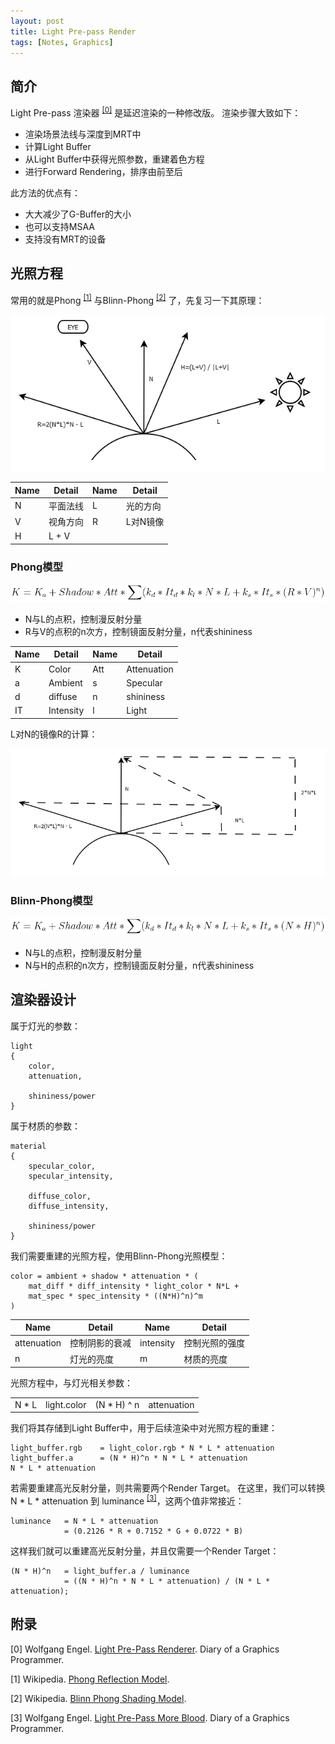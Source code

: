 ```yaml
---
layout: post
title: Light Pre-pass Render
tags: [Notes, Graphics]
---
```


## 简介

Light Pre-pass 渲染器 <sup>[[0]](#ref)</sup> 是延迟渲染的一种修改版。
渲染步骤大致如下：

- 渲染场景法线与深度到MRT中
- 计算Light Buffer
- 从Light Buffer中获得光照参数，重建着色方程
- 进行Forward Rendering，排序由前至后

此方法的优点有：

- 大大减少了G-Buffer的大小
- 也可以支持MSAA
- 支持没有MRT的设备

## 光照方程

常用的就是Phong <sup>[[1]](#ref)</sup> 与Blinn-Phong <sup>[[2]](#ref)</sup> 了，先复习一下其原理：

![phong](/public/content/2015-06-20/phong.png)

<table>
 	<thead>
		<tr>
			<th>Name</th>
			<th>Detail</th>
			<th>Name</th>
			<th>Detail</th>
		</tr>
	</thead>
	<tbody>
		<tr>
			<td>N</td>
			<td>平面法线</td>
			<td>L</td>
			<td>光的方向</td>
		</tr>
		<tr>
			<td>V</td>
			<td>视角方向</td>
			<td>R</td>
			<td>L对N镜像</td>
		</tr>
		<tr>
			<td>H</td>
			<td>L + V</td>
			<td></td>
			<td></td>
		</tr>
	</tbody>
</table>

### Phong模型

![phong model](/public/content/2015-06-20/phong_model.png)

- N与L的点积，控制漫反射分量
- R与V的点积的n次方，控制镜面反射分量，n代表shininess

<table>
 	<thead>
		<tr>
			<th>Name</th>
			<th>Detail</th>
			<th>Name</th>
			<th>Detail</th>
		</tr>
	</thead>
	<tbody>
		<tr>
			<td>K</td>
			<td>Color</td>
			<td>Att</td>
			<td>Attenuation</td>
		</tr>
		<tr>
			<td>a</td>
			<td>Ambient</td>
			<td>s</td>
			<td>Specular</td>
		</tr>
		<tr>
			<td>d</td>
			<td>diffuse</td>
			<td>n</td>
			<td>shininess</td>
		</tr>
		<tr>
			<td>IT</td>
			<td>Intensity</td>
			<td>l</td>
			<td>Light</td>
		</tr>
	</tbody>
</table>

L对N的镜像R的计算：

![reflect](/public/content/2015-06-20/reflect.png)

### Blinn-Phong模型

![blinn phong model](/public/content/2015-06-20/blinn_phong_model.png)

- N与L的点积，控制漫反射分量
- N与H的点积的n次方，控制镜面反射分量，n代表shininess

## 渲染器设计

属于灯光的参数：

```
light
{
	color, 
	attenuation, 

	shininess/power
}
```

属于材质的参数：

```
material 
{
	specular_color, 
	specular_intensity, 

	diffuse_color, 
	diffuse_intensity,

	shininess/power
}
```

我们需要重建的光照方程，使用Blinn-Phong光照模型：

```
color = ambient + shadow * attenuation * (
	mat_diff * diff_intensity * light_color * N*L + 
	mat_spec * spec_intensity * ((N*H)^n)^m
)
```

<table>
 	<thead>
		<tr>
			<th>Name</th>
			<th>Detail</th>
			<th>Name</th>
			<th>Detail</th>
		</tr>
	</thead>
	<tbody>
		<tr>
			<td>attenuation</td>
			<td>控制阴影的衰减</td>
			<td>intensity</td>
			<td>控制光照的强度</td>
		</tr>
		<tr>
			<td>n</td>
			<td>灯光的亮度</td>
			<td>m</td>
			<td>材质的亮度</td>
		</tr>
	</tbody>
</table>

光照方程中，与灯光相关参数：

<table>
	<tbody>
		<tr>
			<td>N * L</td>
			<td>light.color</td>
			<td>(N * H) ^ n</td>
			<td>attenuation</td>
		</tr>
	</tbody>
</table>

我们将其存储到Light Buffer中，用于后续渲染中对光照方程的重建：

```
light_buffer.rgb 	= light_color.rgb * N * L * attenuation
light_buffer.a 		= (N * H)^n * N * L * attenuation
N * L * attenuation
```

若需要重建高光反射分量，则共需要两个Render Target。
在这里，我们可以转换 N * L * attenuation 到 luminance <sup>[[3]](#ref)</sup>，这两个值非常接近：

```
luminance 	= N * L * attenuation 
			= (0.2126 * R + 0.7152 * G + 0.0722 * B)
```

这样我们就可以重建高光反射分量，并且仅需要一个Render Target：

```
(N * H)^n 	= light_buffer.a / luminance
			= ((N * H)^n * N * L * attenuation) / (N * L * attenuation);
```

<span id="ref"></span>
## 附录

[0] Wolfgang Engel. [Light Pre-Pass Renderer](http://diaryofagraphicsprogrammer.blogspot.com/2008/03/light-pre-pass-renderer.html). Diary of a Graphics Programmer.

[1] Wikipedia. [Phong Reflection Model](https://en.wikipedia.org/wiki/Phong_reflection_model).

[2] Wikipedia. [Blinn Phong Shading Model](https://en.wikipedia.org/wiki/Blinn%E2%80%93Phong_shading_model).

[3] Wolfgang Engel. [Light Pre-Pass More Blood](http://diaryofagraphicsprogrammer.blogspot.com/2008/09/light-pre-pass-more-blood.html). Diary of a Graphics Programmer.